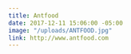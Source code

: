 ```yaml
---
title: Antfood
date: 2017-12-11 15:06:00 -05:00
image: "/uploads/ANTFOOD.jpg"
link: http://www.antfood.com
---
```


